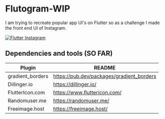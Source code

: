 # Flutogram-WIP
I am trying to recreate popular app UI's on Flutter so as a challenge I made the front end UI of Instagram. 

[![Flutter Instagram](https://iili.io/H9VYZmv.png)](https://freeimage.host/i/H9VYZmv)

## Dependencies and tools (SO FAR)

| Plugin | README |
| ------ | ------ |
| gradient_borders |https://pub.dev/packages/gradient_borders|
| Dillinger.io | https://dillinger.io/|
| FlutterIcon.com | https://www.fluttericon.com/|
| Randomuser.me | https://randomuser.me/|
| Freeimage.host | https://freeimage.host/|
